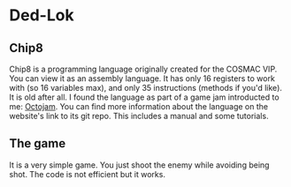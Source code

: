 # Ded-Lok

## Chip8
Chip8 is a programming language originally created for the COSMAC VIP. 
You can view it as an assembly language. It has only 16 registers to work with (so 16 variables max), and only 35 instructions
(methods if you'd like). It is old after all. 
I found the language as part of a game jam introducted to me: [Octojam](https://http://octojam.com/).
You can find more information about the language on the website's link to its git repo. This includes a manual and some tutorials.

## The game
It is a very simple game. You just shoot the enemy while avoiding being shot. The code is not efficient but it works.
